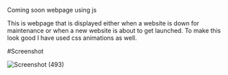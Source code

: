 Coming soon webpage using js

This is webpage that is displayed either when a website is down for maintenance or when a new website is about to get launched. To make this look good I have used css animations as well.

#Screenshot

![Screenshot (493)](https://github.com/iamharsh42/my-javascript-journey/assets/90254587/b78501e7-954b-4068-ac09-5b8352cb7051)




